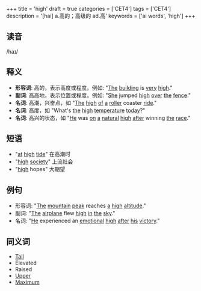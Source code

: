 +++
title = 'high'
draft = true
categories = ['CET4']
tags = ['CET4']
description = '[hai] a.高的；高级的 ad.高'
keywords = ['ai words', 'high']
+++

## 读音
/haɪ/

## 释义
- **形容词**: 高的，表示高度或程度。例如: "[The](/zh/post/the/) [building](/zh/post/building/) is [very](/zh/post/very/) [high](/zh/post/high/)."
- **副词**: 高高地，表示位置或程度。例如: "[She](/zh/post/she/) jumped [high](/zh/post/high/) [over](/zh/post/over/) [the](/zh/post/the/) [fence](/zh/post/fence/)."
- **名词**: 高潮，兴奋点，如 "[The](/zh/post/the/) [high](/zh/post/high/) [of](/zh/post/of/) [a](/zh/post/a/) [roller](/zh/post/roller/) coaster [ride](/zh/post/ride/)."
- **名词**: 高度，如 "What's [the](/zh/post/the/) [high](/zh/post/high/) [temperature](/zh/post/temperature/) [today](/zh/post/today/)?"
- **名词**: 高兴的状态，如 "[He](/zh/post/he/) was [on](/zh/post/on/) [a](/zh/post/a/) [natural](/zh/post/natural/) [high](/zh/post/high/) [after](/zh/post/after/) winning [the](/zh/post/the/) [race](/zh/post/race/)."

## 短语
- "[at](/zh/post/at/) [high](/zh/post/high/) [tide](/zh/post/tide/)" 在高潮时
- "[high](/zh/post/high/) [society](/zh/post/society/)" 上流社会
- "[high](/zh/post/high/) hopes" 大期望

## 例句
- 形容词: "[The](/zh/post/the/) [mountain](/zh/post/mountain/) [peak](/zh/post/peak/) reaches [a](/zh/post/a/) [high](/zh/post/high/) [altitude](/zh/post/altitude/)."
- 副词: "[The](/zh/post/the/) [airplane](/zh/post/airplane/) flew [high](/zh/post/high/) [in](/zh/post/in/) [the](/zh/post/the/) [sky](/zh/post/sky/)."
- 名词: "[He](/zh/post/he/) experienced an [emotional](/zh/post/emotional/) [high](/zh/post/high/) [after](/zh/post/after/) [his](/zh/post/his/) [victory](/zh/post/victory/)."

## 同义词
- [Tall](/zh/post/tall/)
- Elevated
- Raised
- [Upper](/zh/post/upper/)
- [Maximum](/zh/post/maximum/)
